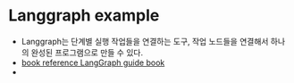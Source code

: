 # Langgraph example

- Langgraph는 단계별 실행 작업들을 연결하는 도구, 작업 노드들을 연결해서 하나의 완성된 프로그램으로 만들 수 있다.
- [book reference LangGraph guide book](https://wikidocs.net/261584) 
- 
